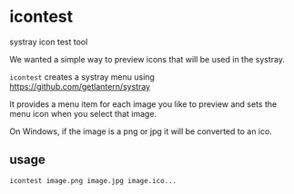 # icontest

systray icon test tool

We wanted a simple way to preview icons that will be used in the systray.

`icontest` creates a systray menu using <https://github.com/getlantern/systray>

It provides a menu item for each image you like to preview and sets the menu
icon when you select that image.

On Windows, if the image is a png or jpg it will be converted to an ico.

## usage

```sh
icontest image.png image.jpg image.ico...
```

